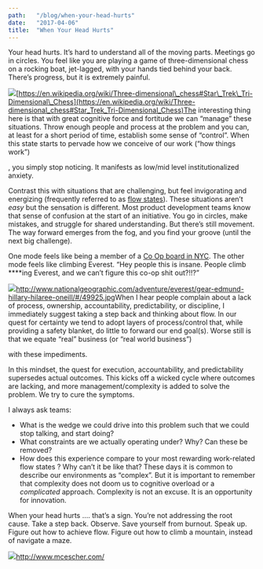 ```yaml
---
path:	"/blog/when-your-head-hurts"
date:	"2017-04-06"
title:	"When Your Head Hurts"
---
```


Your head hurts. It’s hard to understand all of the moving parts. Meetings go in circles. You feel like you are playing a game of three-dimensional chess on a rocking boat, jet-lagged, with your hands tied behind your back. There’s progress, but it is extremely painful.

![](/images/1*N4jl46UFv6nC85q-HxVMrg.png)[https://en.wikipedia.org/wiki/Three-dimensional\_chess#Star\_Trek\_Tri-Dimensional\_Chess](https://en.wikipedia.org/wiki/Three-dimensional_chess#Star_Trek_Tri-Dimensional_Chess)The interesting thing here is that with great cognitive force and fortitude we can “manage” these situations. Throw enough people and process at the problem and you can, at least for a short period of time, establish some sense of “control”. When this state starts to pervade how we conceive of our work (“how things work”)

, you simply stop noticing. It manifests as low/mid level institutionalized anxiety.

Contrast this with situations that are challenging, but feel invigorating and energizing (frequently referred to as [flow states](https://en.wikipedia.org/wiki/Flow_%28psychology%29)). These situations aren’t *easy* but the sensation is different. Most product development teams know that sense of confusion at the start of an initiative. You go in circles, make mistakes, and struggle for shared understanding. But there’s still movement. The way forward emerges from the fog, and you find your groove (until the next big challenge).

One mode feels like being a member of a [Co Op board in NYC](https://www.habitatmag.com/Publication-Content/2010/2010-May/Web-Exclusives/Bad-Boards-Co-op-Horror-Stories). The other mode feels like climbing Everest. “Hey people this is insane. People climb ****ing Everest, and we can’t figure this co-op shit out?!!?”

![](/images/1*R7TpmJCS-0BC4e-jOKlKMA.png)<http://www.nationalgeographic.com/adventure/everest/gear-edmund-hillary-hilaree-oneill/#/49925.jpg>When I hear people complain about a lack of process, ownership, accountability, predictability, or discipline, I immediately suggest taking a step back and thinking about flow. In our quest for certainty we tend to adopt layers of process/control that, while providing a safety blanket, do little to forward our end goal(s). Worse still is that we equate “real” business (or “real world business”)

 with these impediments.

In this mindset, the quest for execution, accountability, and predictability supersedes actual outcomes. This kicks off a wicked cycle where outcomes are lacking, and more management/complexity is added to solve the problem. We try to cure the symptoms.

I always ask teams:

* What is the wedge we could drive into this problem such that we could stop talking, and start doing?
* What constraints are we actually operating under? Why? Can these be removed?
* How does this experience compare to your most rewarding work-related flow states ? Why can’t it be like that?
These days it is common to describe our environments as “complex”. But it is important to remember that complexity does not doom us to cognitive overload or a *complicated* approach. Complexity is not an excuse. It is an opportunity for innovation.

When your head hurts …. that’s a sign. You’re not addressing the root cause. Take a step back. Observe. Save yourself from burnout. Speak up. Figure out how to achieve flow. Figure out how to climb a mountain, instead of navigate a maze.

![](/images/1*jZKeLvB24rRjoBJMLERYUw.png)<http://www.mcescher.com/>